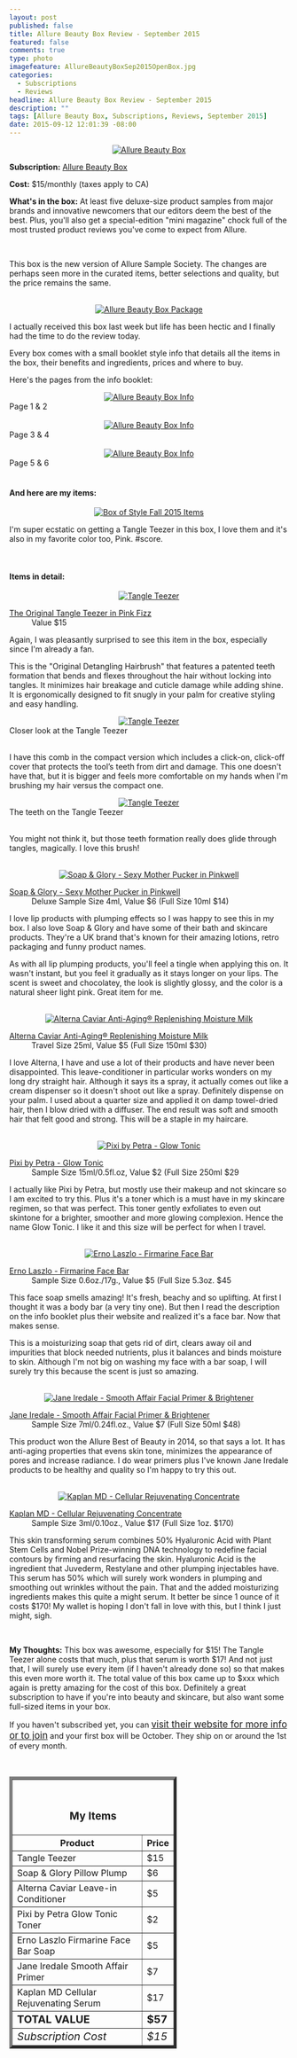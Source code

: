 ```yaml
---
layout: post
published: false
title: Allure Beauty Box Review - September 2015
featured: false
comments: true
type: photo
imagefeature: AllureBeautyBoxSep2015OpenBox.jpg
categories: 
  - Subscriptions
  - Reviews
headline: Allure Beauty Box Review - September 2015
description: ""
tags: [Allure Beauty Box, Subscriptions, Reviews, September 2015]
date: 2015-09-12 12:01:39 -08:00
---
```


<center><a href="http://www.allure.com/beauty-products/beauty-box" target="_blank">
<img src="/images/AllureBeautyBoxSep2015Box.jpg" border="0" style="border:none;max-width:100%;" alt="Allure Beauty Box"/></a></center>
<p><b>Subscription:</b> <a href="http://www.allure.com/beauty-products/beauty-box" target="_blank">Allure Beauty Box</a></p>
<p><b>Cost:</b> $15/monthly (taxes apply to CA)</p>
<p><b>What's in the box:</b> At least five deluxe-size product samples from major brands and innovative newcomers that our editors deem the best of the best. Plus, you'll also get a special-edition "mini magazine" chock full of the most trusted product reviews you've come to expect from Allure.</p>

<br>

<p>This box is the new version of Allure Sample Society. The changes are perhaps seen more in the curated items, better selections and quality, but the price remains the same.</p>

<br>

<center><a href="http://www.allure.com/beauty-products/beauty-box" target="_blank">
<img src="/images/AllureBeautyBoxSep2015OpenBox.jpg" border="0" style="border:none;max-width:100%;" alt="Allure Beauty Box Package"/></a></center>

<p>I actually received this box last week but life has been hectic and I finally had the time to do the review today.</p>

<p>Every box comes with a small booklet style info that details all the items in the box, their benefits and ingredients, prices and where to buy.</p>

<p>Here's the pages from the info booklet:</p>
<center><a href="http://www.allure.com/beauty-products/beauty-box" target="_blank">
<img src="/images/AllureBeautyBoxSep2015Info.jpg" border="0" style="border:none;max-width:100%;" alt="Allure Beauty Box Info"/></a></center>

<figcaption>Page 1 & 2</figcaption>

<br>

<center><a href="http://www.allure.com/beauty-products/beauty-box" target="_blank">
<img src="/images/AllureBeautyBoxSep2015Info2.jpg" border="0" style="border:none;max-width:100%;" alt="Allure Beauty Box Info"/></a></center>
<figcaption>Page 3 & 4</figcaption>

<br>

<center><a href="http://www.allure.com/beauty-products/beauty-box" target="_blank">
<img src="/images/AllureBeautyBoxSep2015Info3.jpg" border="0" style="border:none;max-width:100%;" alt="Allure Beauty Box Info"/></a></center>
<figcaption>Page 5 & 6</figcaption>

<br>

<H4>And here are my items:</H4>

<center><a href="http://www.allure.com/beauty-products/beauty-box" target="_blank">
<img src="/images/AllureBeautyBoxSep2015Items.jpg" border="0" style="border:none;max-width:100%;" alt="Box of Style Fall 2015 Items"/></a></center>

<p>I'm super ecstatic on getting a Tangle Teezer in this box, I love them and it's also in my favorite color too, Pink. #score.</p>

<br>

<H4>Items in detail:</H4>

<center><a href="http://www.allure.com/beauty-products/beauty-box" target="_blank">
<img src="/images/AllureBeautyBoxSep2015Comb.jpg" border="0" style="border:none;max-width:100%;" alt="Tangle Teezer"/></a></center>


<DL>
<DT><a href="https://www.tangleteezer.com/proddetail.php?prod=NO-HH-011012" target="_blank">The Original Tangle Teezer in Pink Fizz</a></DT>
<DD>Value $15</DD>
</DL>

<p>Again, I was pleasantly surprised to see this item in the box, especially since I'm already a fan.</p>

<p>This is the "Original Detangling Hairbrush" that features a patented teeth formation that bends and flexes throughout the hair without locking into tangles. It minimizes hair breakage and cuticle damage while adding shine. It is ergonomically designed to fit snugly in your palm for creative styling and easy handling.</p>

<center><a href="http://www.allure.com/beauty-products/beauty-box" target="_blank">
<img src="/images/AllureBeautyBoxSep2015Comb2.jpg" border="0" style="border:none;max-width:100%;" alt="Tangle Teezer"/></a></center>
<figcaption>Closer look at the Tangle Teezer</figcaption>
<br>

<p>I have this comb in the compact version which includes a click-on, click-off cover that protects the tool’s teeth from dirt and damage. This one doesn't have that, but it is bigger and feels more comfortable on my hands when I'm brushing my hair versus the compact one.</p>

<center><a href="http://www.allure.com/beauty-products/beauty-box" target="_blank">
<img src="/images/AllureBeautyBoxSep2015Comb3.jpg" border="0" style="border:none;max-width:100%;" alt="Tangle Teezer"/></a></center>
<figcaption>The teeth on the Tangle Teezer</figcaption>
<br>

<p>You might not think it, but those teeth formation really does glide through tangles, magically. I love this brush!</p>

<br>

<center><a href="http://www.allure.com/beauty-products/beauty-box" target="_blank">
<img src="/images/AllureBeautyBoxSep2015Lip.jpg" border="0" style="border:none;max-width:100%;" alt="Soap & Glory - Sexy Mother Pucker in Pinkwell"/></a></center>

<DL>
<DT><a href="http://www.soapandglory.com/us/cosmetics/sexy-mother-pucker-pillow-plump-xxl" target="_blank">Soap & Glory - Sexy Mother Pucker in Pinkwell</a></DT>
<DD>Deluxe Sample Size 4ml, Value $6 (Full Size 10ml $14)</DD>
</DL>

<p>I love lip products with plumping effects so I was happy to see this in my box. I also love Soap & Glory and have some of their bath and skincare products. They're a UK brand that's known for their amazing lotions, retro packaging and funny product names.</p>

<p>As with all lip plumping products, you'll feel a tingle when applying this on. It wasn't instant, but you feel it gradually as it stays longer on your lips. The scent is sweet and chocolatey, the look is slightly glossy, and the color is a natural sheer light pink. Great item for me.</p>

<br>

<center><a href="http://www.allure.com/beauty-products/beauty-box" target="_blank">
<img src="/images/AllureBeautyBoxSep2015Hair.jpg" border="0" style="border:none;max-width:100%;" alt="Alterna Caviar Anti-Aging® Replenishing Moisture Milk"/></a></center>

<DL>
<DT><a href="http://www.sephora.com/caviar-anti-aging-replenishing-moisture-milk-P386605" target="_blank">Alterna Caviar Anti-Aging® Replenishing Moisture Milk</a></DT>
<DD>Travel Size 25ml, Value $5 (Full Size 150ml $30)</DD>
</DL>

<p>I love Alterna, I have and use a lot of their products and have never been disappointed. This leave-conditioner in particular works wonders on my long dry straight hair. Although it says its a spray, it actually comes out like a cream dispenser so it doesn't shoot out like a spray. Definitely dispense on your palm. I used about a quarter size and applied it on damp towel-dried hair, then I blow dried with a diffuser. The end result was soft and smooth hair that felt good and strong. This will be a staple in my haircare.</p>

<br>

<center><a href="http://www.allure.com/beauty-products/beauty-box" target="_blank">
<img src="/images/AllureBeautyBoxSep2015Pixi.jpg" border="0" style="border:none;max-width:100%;" alt="Pixi by Petra - Glow Tonic"/></a></center>

<DL>
<DT><a href="http://www.pixibeauty.com/glow-tonic" target="_blank">Pixi by Petra - Glow Tonic</a></DT>
<DD>Sample Size 15ml/0.5fl.oz, Value $2 (Full Size 250ml $29</DD>
</DL>

<p>I actually like Pixi by Petra, but mostly use their makeup and not skincare so I am excited to try this. Plus it's a toner which is a must have in my skincare regimen, so that was perfect. This toner gently exfoliates to even out skintone for a brighter, smoother and more glowing complexion. Hence the name Glow Tonic. I like it and this size will be perfect for when I travel.</p>

<br>

<center><a href="http://www.allure.com/beauty-products/beauty-box" target="_blank">
<img src="/images/AllureBeautyBoxSep2015Soap.jpg" border="0" style="border:none;max-width:100%;" alt="Erno Laszlo - Firmarine Face Bar"/></a></center>

<DL>
<DT><a href="http://www.ernolaszlo.com/firmarine-face-bar.html?___store=default" target="_blank">Erno Laszlo - Firmarine Face Bar</a></DT>
<DD>Sample Size 0.6oz./17g., Value $5 (Full Size 5.3oz. $45</DD>
</DL>

<p>

<p>This face soap smells amazing! It's fresh, beachy and so uplifting. At first I thought it was a body bar (a very tiny one). But then I read the description on the info booklet plus their website and realized it's a face bar. Now that makes sense.</p>

<p>This is a moisturizing soap that gets rid of dirt, clears away oil and impurities that block needed nutrients, plus it balances and binds moisture to skin. Although I'm not big on washing my face with a bar soap, I will surely try this because the scent is just so amazing.</p>

<br>

<center><a href="http://www.allure.com/beauty-products/beauty-box" target="_blank">
<img src="/images/AllureBeautyBoxSep2015Face.jpg" border="0" style="border:none;max-width:100%;" alt="Jane Iredale - Smooth Affair Facial Primer & Brightener"/></a></center>

<DL>
<DT><a href="https://janeiredale.com/us/en/mineral-makeup/mineral-makeup-foundation/smooth-affair-facial-primer-brightener.htm" target="_blank">Jane Iredale - Smooth Affair Facial Primer & Brightener</a></DT>
<DD>Sample Size 7ml/0.24fl.oz., Value $7 (Full Size 50ml $48)</DD>
</DL>

<p>This product won the Allure Best of Beauty in 2014, so that says a lot. It has anti-aging properties that evens skin tone, minimizes the appearance of pores and increase radiance. I do wear primers plus I've known Jane Iredale products to be healthy and quality so I'm happy to try this out.</p>

<br>

<center><a href="http://www.allure.com/beauty-products/beauty-box" target="_blank">
<img src="/images/AllureBeautyBoxSep2015Kaplan.jpg" border="0" style="border:none;max-width:100%;" alt="Kaplan MD - Cellular Rejuvenating Concentrate"/></a></center>

<DL>
<DT><a href="https://janeiredale.com/us/en/mineral-makeup/mineral-makeup-foundation/smooth-affair-facial-primer-brightener.htm" target="_blank">Kaplan MD - Cellular Rejuvenating Concentrate</a></DT>
<DD>Sample Size 3ml/0.10oz., Value $17 (Full Size 1oz. $170)</DD>
</DL>

<p>This skin transforming serum combines 50% Hyaluronic Acid with Plant Stem Cells and Nobel Prize-winning DNA technology to redefine facial contours by firming and resurfacing the skin. Hyaluronic Acid is the ingredient that Juvederm, Restylane and other plumping injectables have. This serum has 50% which will surely work wonders in plumping and smoothing out wrinkles without the pain. That and the added moisturizing ingredients makes this quite a might serum. It better be since 1 ounce of it costs $170! My wallet is hoping I don't fall in love with this, but I think I just might, sigh.</p>

<br>

<p><i class="icon-exclamation-sign"></i><b> My Thoughts:</b> This box was awesome, especially for $15! The Tangle Teezer alone costs that much, plus that serum is worth $17! And not just that, I will surely use every item (if I haven't already done so) so that makes this even more worth it. The total value of this box came up to $xxx which again is pretty amazing for the cost of this box. Definitely a great subscription to have if you're into beauty and skincare, but also want some full-sized items in your box.</p>

<p>If you haven't subscribed yet, you can <a href="http://fbuy.me/cJCZ1" target="_blank"><big>visit their website for more info or to join</big></a> and your first box will be October. They ship on or around the 1st of every month.</p>

<br>

<TABLE  BORDER="5" style="width:60%">
   <TR>
      <TH COLSPAN="2">
         <H3><BR><center>My Items</center></H3>
      </TH>
   </TR>
      <TH>Product</TH>
      <TH>Price</TH>
  <TR>
      <TD>Tangle Teezer</TD>
      <TD>$15</TD>
   </TR>
   <TR>
      <TD>Soap & Glory Pillow Plump</TD>
      <TD>$6</TD>
   </TR>
    <TR>
      <TD>Alterna Caviar Leave-in Conditioner</TD>
      <TD>$5</TD>
   </TR>
    <TR>
      <TD>Pixi by Petra Glow Tonic Toner</TD>
      <TD>$2</TD>
   </TR>
    <TR>
      <TD>Erno Laszlo Firmarine Face Bar Soap</TD>
      <TD>$5</TD>
   </TR>
   <TR>
      <TD>Jane Iredale Smooth Affair Primer</TD>
      <TD>$7</TD>
   </TR>
   <TR>
      <TD>Kaplan MD Cellular Rejuvenating Serum</TD>
      <TD>$17</TD>
   </TR>
   <TR>
      <TD><b><big>TOTAL VALUE</big></b></TD>
      <TD><b><big>$57</big></b></TD>
   </TR>
   <TR>
      <TD><i><big>Subscription Cost</big></i></TD>
      <TD><i><big>$15</big></i></TD>
   </TR>
</TABLE>

